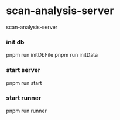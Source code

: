 # scan-analysis-server
scan-analysis-server

### init db
pnpm run initDbFile
pnpm run initData

### start server
pnpm run start

### start runner
pnpm run runner
